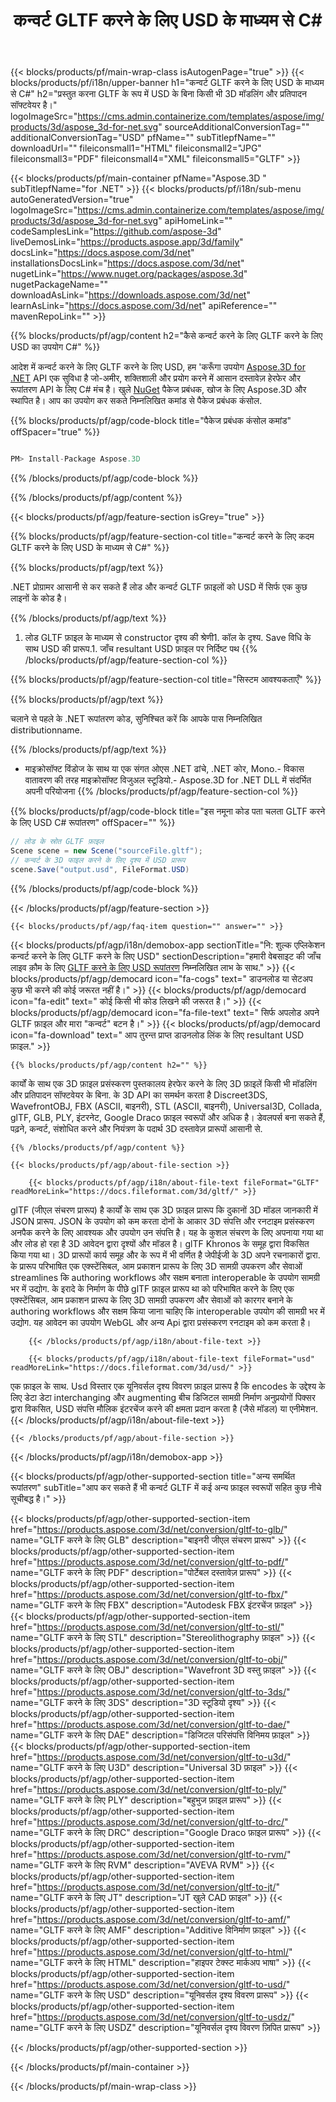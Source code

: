 ﻿---
title: कन्वर्ट GLTF करने के लिए USD के माध्यम से C# 
weight: 530
url: /hi/net/conversion/gltf-to-usd/ 
description: नमूना कोड के लिए GLTF करने के लिए USD C# रूपांतरण है। उपयोग API उदाहरण कोड बैच के लिए GLTF फ़ाइलों को USD भीतर रूपांतरण वीबी .NET, एएसपी .NET या किसी भी .NET आधारित आवेदन है।
---
{{< blocks/products/pf/main-wrap-class isAutogenPage="true" >}}
{{< blocks/products/pf/i18n/upper-banner h1="कन्वर्ट GLTF करने के लिए USD के माध्यम से C#" h2="प्रस्तुत करना GLTF के रूप में USD के बिना किसी भी 3D मॉडलिंग और प्रतिपादन सॉफ्टवेयर है।" logoImageSrc="https://cms.admin.containerize.com/templates/aspose/img/products/3d/aspose_3d-for-net.svg" sourceAdditionalConversionTag="" additionalConversionTag="USD" pfName="" subTitlepfName="" downloadUrl="" fileiconsmall1="HTML" fileiconsmall2="JPG" fileiconsmall3="PDF" fileiconsmall4="XML" fileiconsmall5="GLTF" >}}

{{< blocks/products/pf/main-container pfName="Aspose.3D " subTitlepfName="for .NET" >}}
{{< blocks/products/pf/i18n/sub-menu autoGeneratedVersion="true" logoImageSrc="https://cms.admin.containerize.com/templates/aspose/img/products/3d/aspose_3d-for-net.svg" apiHomeLink="" codeSamplesLink="https://github.com/aspose-3d" liveDemosLink="https://products.aspose.app/3d/family" docsLink="https://docs.aspose.com/3d/net" installationsDocsLink="https://docs.aspose.com/3d/net" nugetLink="https://www.nuget.org/packages/aspose.3d" nugetPackageName="" downloadAsLink="https://downloads.aspose.com/3d/net" learnAsLink="https://docs.aspose.com/3d/net" apiReference="" mavenRepoLink="" >}}

{{% blocks/products/pf/agp/content h2="कैसे कन्वर्ट करने के लिए GLTF करने के लिए USD का उपयोग C#" %}}

 आदेश में कन्वर्ट करने के लिए GLTF करने के लिए USD, हम 'करूँगा उपयोग
 [Aspose.3D for .NET](https://products.aspose.com/3d/net) 
 API एक सुविधा है जो-अमीर, शक्तिशाली और प्रयोग करने में आसान दस्तावेज़ हेरफेर और रूपांतरण API के लिए C# मंच है। खुले
 [NuGet](https://www.nuget.org/packages/aspose.3d) 
 पैकेज प्रबंधक, खोज के लिए
 Aspose.3D 
 और स्थापित है। आप का उपयोग कर सकते निम्नलिखित कमांड से पैकेज प्रबंधक कंसोल.

{{% blocks/products/pf/agp/code-block title="पैकेज प्रबंधक कंसोल कमांड" offSpacer="true" %}}

```cs

PM> Install-Package Aspose.3D


```

{{% /blocks/products/pf/agp/code-block %}}

{{% /blocks/products/pf/agp/content %}}

{{< blocks/products/pf/agp/feature-section isGrey="true" >}}

{{% blocks/products/pf/agp/feature-section-col title="कन्वर्ट करने के लिए कदम GLTF करने के लिए USD के माध्यम से C#" %}}

{{% blocks/products/pf/agp/text %}}

 .NET प्रोग्रामर आसानी से कर सकते हैं लोड और कन्वर्ट GLTF फ़ाइलों को USD में सिर्फ एक कुछ लाइनों के कोड है।

{{% /blocks/products/pf/agp/text %}}

1. लोड GLTF फ़ाइल के माध्यम से constructor दृश्य की श्रेणी1. कॉल के दृश्य. Save विधि के साथ USD की प्रारूप.1. जाँच resultant USD फ़ाइल पर निर्दिष्ट पथ
{{% /blocks/products/pf/agp/feature-section-col %}}

{{% blocks/products/pf/agp/feature-section-col title="सिस्टम आवश्यकताएँ" %}}

{{% blocks/products/pf/agp/text %}}

 चलाने से पहले के .NET रूपांतरण कोड, सुनिश्चित करें कि आपके पास निम्नलिखित distributionname.

{{% /blocks/products/pf/agp/text %}}

- माइक्रोसॉफ्ट विंडोज के साथ या एक संगत ओएस .NET ढांचे, .NET कोर, Mono.- विकास वातावरण की तरह माइक्रोसॉफ्ट विजुअल स्टूडियो.- Aspose.3D for .NET DLL में संदर्भित अपनी परियोजना
{{% /blocks/products/pf/agp/feature-section-col %}}

{{% blocks/products/pf/agp/code-block title="इस नमूना कोड पता चलता GLTF करने के लिए USD C# रूपांतरण" offSpacer="" %}}

```cs
// लोड के स्रोत GLTF फ़ाइल
Scene scene = new Scene("sourceFile.gltf");
// कन्वर्ट के 3D फाइल करने के लिए दृश्य में USD प्रारूप
scene.Save("output.usd", FileFormat.USD)

```

{{% /blocks/products/pf/agp/code-block %}}

{{< /blocks/products/pf/agp/feature-section >}}

    {{< blocks/products/pf/agp/faq-item question="" answer="" >}}
 

<!-- aboutfile Starts -->

{{< blocks/products/pf/agp/i18n/demobox-app sectionTitle="नि: शुल्क एप्लिकेशन कन्वर्ट करने के लिए GLTF करने के लिए USD" sectionDescription="हमारी वेबसाइट की जाँच लाइव क़ौम के लिए [GLTF करने के लिए USD रूपांतरण](https://products.aspose.app/3d/conversion/gltf-to-usd) निम्नलिखित लाभ के साथ." >}}
        {{< blocks/products/pf/agp/democard icon="fa-cogs" text=" डाउनलोड या सेटअप कुछ भी करने की कोई जरूरत नहीं है।" >}}
        {{< blocks/products/pf/agp/democard icon="fa-edit" text=" कोई किसी भी कोड लिखने की जरूरत है।" >}}
        {{< blocks/products/pf/agp/democard icon="fa-file-text" text=" सिर्फ अपलोड अपने GLTF फ़ाइल और मारा \"कन्वर्ट\" बटन है।" >}}
        {{< blocks/products/pf/agp/democard icon="fa-download" text=" आप तुरन्त प्राप्त डाउनलोड लिंक के लिए resultant USD फ़ाइल." >}}

    {{% blocks/products/pf/agp/content h2="" %}}

 कार्यों के साथ एक 3D फ़ाइल प्रसंस्करण पुस्तकालय हेरफेर करने के लिए 3D फ़ाइलें किसी भी मॉडलिंग और प्रतिपादन सॉफ्टवेयर के बिना. के 3D API का समर्थन करता है Discreet3DS, WavefrontOBJ, FBX (ASCII, बाइनरी), STL (ASCII, बाइनरी), Universal3D, Collada, glTF, GLB, PLY, इंटरनेट, Google Draco फ़ाइल स्वरूपों और अधिक है। डेवलपर्स बना सकते हैं, पढ़ने, कन्वर्ट, संशोधित करने और नियंत्रण के पदार्थ 3D दस्तावेज़ प्रारूपों आसानी से.



    {{% /blocks/products/pf/agp/content %}}

    {{< blocks/products/pf/agp/about-file-section >}}

        {{< blocks/products/pf/agp/i18n/about-file-text fileFormat="GLTF" readMoreLink="https://docs.fileformat.com/3d/gltf/" >}}
glTF (जीएल संचरण प्रारूप) है कार्यों के साथ एक 3D फ़ाइल प्रारूप कि दुकानों 3D मॉडल जानकारी में JSON प्रारूप. JSON के उपयोग को कम करता दोनों के आकार 3D संपत्ति और रनटाइम प्रसंस्करण अनपैक करने के लिए आवश्यक और उपयोग उन संपत्ति है। यह के कुशल संचरण के लिए अपनाया गया था और लोड हो रहा है 3D आवेदन द्वारा दृश्यों और मॉडल है। glTF Khronos के समूह द्वारा विकसित किया गया था। 3D प्रारूपों कार्य समूह और के रूप में भी वर्णित है जेपीईजी के 3D अपने रचनाकारों द्वारा. के प्रारूप परिभाषित एक एक्स्टेंसिबल, आम प्रकाशन प्रारूप के लिए 3D सामग्री उपकरण और सेवाओं streamlines कि authoring workflows और सक्षम बनाता interoperable के उपयोग सामग्री भर में उद्योग. के इरादे के निर्माण के पीछे glTF फ़ाइल प्रारूप था को परिभाषित करने के लिए एक एक्स्टेंसिबल, आम प्रकाशन प्रारूप के लिए 3D सामग्री उपकरण और सेवाओं को कारगर बनाने के authoring workflows और सक्षम किया जाना चाहिए कि interoperable उपयोग की सामग्री भर में उद्योग. यह आवेदन का उपयोग WebGL और अन्य Api द्वारा प्रसंस्करण रनटाइम को कम करता है।

        {{< /blocks/products/pf/agp/i18n/about-file-text >}}

        {{< blocks/products/pf/agp/i18n/about-file-text fileFormat="usd" readMoreLink="https://docs.fileformat.com/3d/usd/" >}}
एक फ़ाइल के साथ. Usd विस्तार एक यूनिवर्सल दृश्य विवरण फ़ाइल प्रारूप है कि encodes के उद्देश्य के लिए डेटा डेटा interchanging और augmenting बीच डिजिटल सामग्री निर्माण अनुप्रयोगों पिक्सर द्वारा विकसित, USD संपत्ति मौलिक इंटरचेंज करने की क्षमता प्रदान करता है (जैसे मॉडल) या एनीमेशन.
        {{< /blocks/products/pf/agp/i18n/about-file-text >}}

    {{< /blocks/products/pf/agp/about-file-section >}}

{{< /blocks/products/pf/agp/i18n/demobox-app >}}

<!-- aboutfile Ends -->

{{< blocks/products/pf/agp/other-supported-section title="अन्य समर्थित रूपांतरण" subTitle="आप कर सकते हैं भी कन्वर्ट GLTF में कई अन्य फ़ाइल स्वरूपों सहित कुछ नीचे सूचीबद्ध है।" >}}

{{< blocks/products/pf/agp/other-supported-section-item href="https://products.aspose.com/3d/net/conversion/gltf-to-glb/" name="GLTF करने के लिए GLB" description="बाइनरी जीएल संचरण प्रारूप" >}}
{{< blocks/products/pf/agp/other-supported-section-item href="https://products.aspose.com/3d/net/conversion/gltf-to-pdf/" name="GLTF करने के लिए PDF" description="पोर्टेबल दस्तावेज़ प्रारूप" >}}
{{< blocks/products/pf/agp/other-supported-section-item href="https://products.aspose.com/3d/net/conversion/gltf-to-fbx/" name="GLTF करने के लिए FBX" description="Autodesk FBX इंटरचेंज फ़ाइल" >}}
{{< blocks/products/pf/agp/other-supported-section-item href="https://products.aspose.com/3d/net/conversion/gltf-to-stl/" name="GLTF करने के लिए STL" description="Stereolithography फ़ाइल" >}}
{{< blocks/products/pf/agp/other-supported-section-item href="https://products.aspose.com/3d/net/conversion/gltf-to-obj/" name="GLTF करने के लिए OBJ" description="Wavefront 3D वस्तु फ़ाइल" >}}
{{< blocks/products/pf/agp/other-supported-section-item href="https://products.aspose.com/3d/net/conversion/gltf-to-3ds/" name="GLTF करने के लिए 3DS" description="3D स्टूडियो दृश्य" >}}
{{< blocks/products/pf/agp/other-supported-section-item href="https://products.aspose.com/3d/net/conversion/gltf-to-dae/" name="GLTF करने के लिए DAE" description="डिजिटल परिसंपत्ति विनिमय फ़ाइल" >}}
{{< blocks/products/pf/agp/other-supported-section-item href="https://products.aspose.com/3d/net/conversion/gltf-to-u3d/" name="GLTF करने के लिए U3D" description="Universal 3D फ़ाइल" >}}
{{< blocks/products/pf/agp/other-supported-section-item href="https://products.aspose.com/3d/net/conversion/gltf-to-ply/" name="GLTF करने के लिए PLY" description="बहुभुज फ़ाइल प्रारूप" >}}
{{< blocks/products/pf/agp/other-supported-section-item href="https://products.aspose.com/3d/net/conversion/gltf-to-drc/" name="GLTF करने के लिए DRC" description="Google Draco फ़ाइल प्रारूप" >}}
{{< blocks/products/pf/agp/other-supported-section-item href="https://products.aspose.com/3d/net/conversion/gltf-to-rvm/" name="GLTF करने के लिए RVM" description="AVEVA RVM" >}}
{{< blocks/products/pf/agp/other-supported-section-item href="https://products.aspose.com/3d/net/conversion/gltf-to-jt/" name="GLTF करने के लिए JT" description="JT खुले CAD फ़ाइल" >}}
{{< blocks/products/pf/agp/other-supported-section-item href="https://products.aspose.com/3d/net/conversion/gltf-to-amf/" name="GLTF करने के लिए AMF" description="Additive विनिर्माण फ़ाइल" >}}
{{< blocks/products/pf/agp/other-supported-section-item href="https://products.aspose.com/3d/net/conversion/gltf-to-html/" name="GLTF करने के लिए HTML" description="हाइपर टेक्स्ट मार्कअप भाषा" >}}
{{< blocks/products/pf/agp/other-supported-section-item href="https://products.aspose.com/3d/net/conversion/gltf-to-usd/" name="GLTF करने के लिए USD" description="यूनिवर्सल दृश्य विवरण प्रारूप" >}}
{{< blocks/products/pf/agp/other-supported-section-item href="https://products.aspose.com/3d/net/conversion/gltf-to-usdz/" name="GLTF करने के लिए USDZ" description="यूनिवर्सल दृश्य विवरण ज़िपित प्रारूप" >}}

{{< /blocks/products/pf/agp/other-supported-section >}}

{{< /blocks/products/pf/main-container >}}
    
{{< /blocks/products/pf/main-wrap-class >}}
